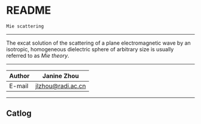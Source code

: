  README
 ===================
 `Mie scattering`
 ****
 The excat solution of the scattering of a plane electromagnetic wave by an isotropic, homogeneous dielectric sphere of arbitrary size is usually referred to as *Mie theory*.
 ****
 |Author|Janine Zhou|
 |---|---
 |E-mail|jlzhou@radi.ac.cn
 ****
 
 ## Catlog
 
